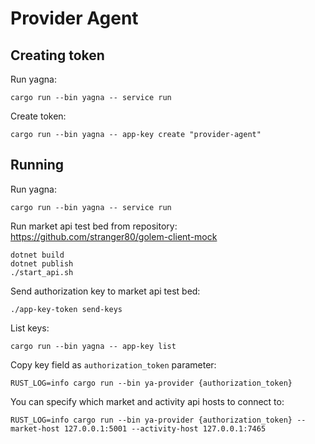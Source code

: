 # Provider Agent

## Creating token

Run yagna:
```
cargo run --bin yagna -- service run
```
Create token:
```
cargo run --bin yagna -- app-key create "provider-agent"
```

## Running

Run yagna:
```
cargo run --bin yagna -- service run
```

Run market api test bed from repository: https://github.com/stranger80/golem-client-mock

```
dotnet build
dotnet publish
./start_api.sh
```

Send authorization key to market api test bed:
```
./app-key-token send-keys
```

List keys:

```
cargo run --bin yagna -- app-key list
```

Copy key field as `authorization_token` parameter:
```
RUST_LOG=info cargo run --bin ya-provider {authorization_token}
```

You can specify which market and activity api hosts to connect to:
```
RUST_LOG=info cargo run --bin ya-provider {authorization_token} --market-host 127.0.0.1:5001 --activity-host 127.0.0.1:7465
```